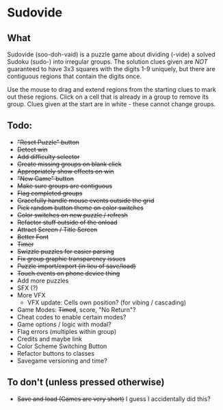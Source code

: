 # Sudovide

## What

Sudovide (soo-doh-vaid) is a puzzle game about dividing (-vide) a solved Sudoku (sudo-) into irregular groups. The solution clues given are *NOT* guaranteed to have 3x3 squares with the digits 1-9 uniquely, but there are contiguous regions that contain the digits once. 

Use the mouse to drag and extend regions from the starting clues to mark out these regions. Click on a cell that is already in a group to remove its group. Clues given at the start are in white - these cannot change groups. 

## Todo:

* ~~"Reset Puzzle" button~~
* ~~Detect win~~
* ~~Add difficulty selector~~
* ~~Create missing groups on blank click~~
* ~~Appropriately show effects on win~~
* ~~"New Game" button~~
* ~~Make sure groups are contiguous~~
* ~~Flag completed groups~~
* ~~Gracefully handle mouse events outside the grid~~
* ~~Pick random button theme on color switches~~
* ~~Color switches on new puzzle / refresh~~
* ~~Refactor stuff outside of the onload~~
* ~~Attract Screen / Title Screen~~
* ~~Better Font~~
* ~~Timer~~
* ~~Swizzle puzzles for easier parsing~~
* ~~Fix group graphic transparency issues~~
* ~~Puzzle import/export (in lieu of save/load)~~
* ~~Touch events on phone device thing~~
* Add more puzzles
* SFX (?)
* More VFX
    * VFX update: Cells own position? (for vibing / cascading)
* Game Modes: ~~Timed~~, score, "No Return"?
* Cheat codes to enable certain modes?
* Game options / logic with modal?
* Flag errors (multiples within group)
* Credits and maybe link
* Color Scheme Switching Button
* Refactor buttons to classes
* Savegame versioning and time?

## To don't (unless pressed otherwise)

* ~~Save and load (Games are very short)~~ I guess I accidentally did this?
